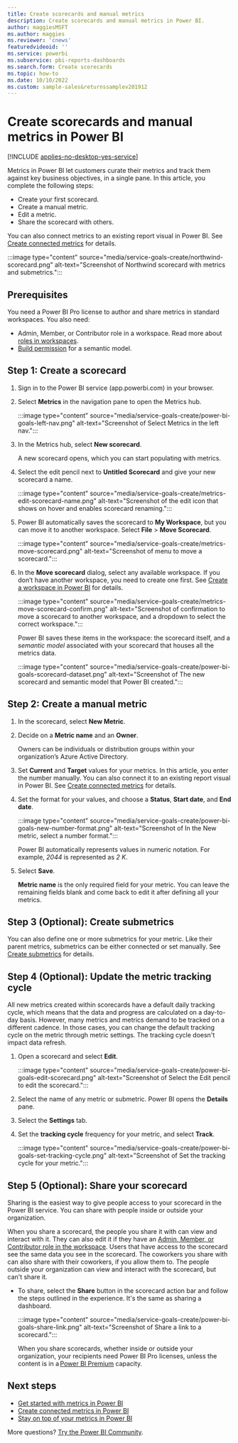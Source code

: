 ```yaml
---
title: Create scorecards and manual metrics
description: Create scorecards and manual metrics in Power BI.
author: maggiesMSFT
ms.author: maggies
ms.reviewer: 'cnews'
featuredvideoid: ''
ms.service: powerbi
ms.subservice: pbi-reports-dashboards
ms.search.form: Create scorecards
ms.topic: how-to
ms.date: 10/10/2022
ms.custom: sample-sales&returnssamplev201912
---
```

# Create scorecards and manual metrics in Power BI

[!INCLUDE [applies-no-desktop-yes-service](../includes/applies-no-desktop-yes-service.md)]

Metrics in Power BI let customers curate their metrics and track them against key business objectives, in a single pane. In this article, you complete the following steps: 

- Create your first scorecard.
- Create a manual metric.
- Edit a metric.
- Share the scorecard with others.

You can also connect metrics to an existing report visual in Power BI. See [Create connected metrics](service-goals-create-connected.md) for details. 

:::image type="content" source="media/service-goals-create/northwind-scorecard.png" alt-text="Screenshot of Northwind scorecard with metrics and submetrics.":::

## Prerequisites

You need a Power BI Pro license to author and share metrics in standard workspaces. You also need:

- Admin, Member, or Contributor role in a workspace. Read more about [roles in workspaces](../collaborate-share/service-roles-new-workspaces.md).
- [Build permission](../connect-data/service-datasets-build-permissions.md) for a semantic model.

## Step 1: Create a scorecard 

1. Sign in to the Power BI service (app.powerbi.com) in your browser.
1. Select **Metrics** in the navigation pane to open the Metrics hub.

    :::image type="content" source="media/service-goals-create/power-bi-goals-left-nav.png" alt-text="Screenshot of Select Metrics in the left nav.":::

1. In the Metrics hub, select **New scorecard**.

    A new scorecard opens, which you can start populating with metrics.

1. Select the edit pencil next to **Untitled Scorecard** and give your new scorecard a name. 

    :::image type="content" source="media/service-goals-create/metrics-edit-scorecard-name.png" alt-text="Screenshot of the edit icon that shows on hover and enables scorecard renaming.":::

1. Power BI automatically saves the scorecard to **My Workspace**, but you can move it to another workspace. Select **File** > **Move Scorecard**.

    :::image type="content" source="media/service-goals-create/metrics-move-scorecard.png" alt-text="Screenshot of menu to move a scorecard.":::

1. In the **Move scorecard** dialog, select any available workspace.  If you don’t have another workspace, you need to create one first. See [Create a workspace in Power BI](../collaborate-share/service-create-the-new-workspaces.md) for details.

    :::image type="content" source="media/service-goals-create/metrics-move-scorecard-confirm.png" alt-text="Screenshot of confirmation to move a scorecard to another workspace, and a dropdown to select the correct workspace.":::

    Power BI saves these items in the workspace: the scorecard itself, and a *semantic model* associated with your scorecard that houses all the metrics data. 

    :::image type="content" source="media/service-goals-create/power-bi-goals-scorecard-dataset.png" alt-text="Screenshot of The new scorecard and semantic model that Power BI created.":::

## Step 2: Create a manual metric

1. In the scorecard, select **New Metric**. 
2. Decide on a **Metric name** and an **Owner**. 

    Owners can be individuals or distribution groups within your organization’s Azure Active Directory.  

1. Set **Current** and **Target** values for your metrics. In this article, you enter the number manually. You can also connect it to an existing report visual in Power BI. See [Create connected metrics](service-goals-create-connected.md) for details. 
1. Set the format for your values, and choose a **Status**, **Start date**, and **End date**. 

    :::image type="content" source="media/service-goals-create/power-bi-goals-new-number-format.png" alt-text="Screenshot of In the New metric, select a number format.":::

    Power BI automatically represents values in numeric notation. For example, *2044* is represented as *2 K*. 

1. Select **Save**. 

    **Metric name** is the only required field for your metric. You can leave the remaining fields blank and come back to edit it after defining all your metrics.

## Step 3 (Optional): Create submetrics 

You can also define one or more submetrics for your metric. Like their parent metrics, submetrics can be either connected or set manually. See [Create submetrics](service-metrics-submetrics.md) for details.

## Step 4 (Optional): Update the metric tracking cycle 

All new metrics created within scorecards have a default daily tracking cycle, which means that the data and progress are calculated on a day-to-day basis. However, many metrics and metrics demand to be tracked on a different cadence. In those cases, you can change the default tracking cycle on the metric through metric settings. The tracking cycle doesn't impact data refresh.

1. Open a scorecard and select **Edit**.

   :::image type="content" source="media/service-goals-create/power-bi-goals-edit-scorecard.png" alt-text="Screenshot of Select the Edit pencil to edit the scorecard.":::

1. Select the name of any metric or submetric. Power BI opens the **Details** pane.  
1. Select the **Settings** tab. 
1. Set the **tracking cycle** frequency for your metric, and select **Track**. 

    :::image type="content" source="media/service-goals-create/power-bi-goals-set-tracking-cycle.png" alt-text="Screenshot of Set the tracking cycle for your metric.":::
 
## Step 5 (Optional): Share your scorecard 

Sharing is the easiest way to give people access to your scorecard in the Power BI service. You can share with people inside or outside your organization.  

When you share a scorecard, the people you share it with can view and interact with it. They can also edit it if they have an [Admin, Member, or Contributor role in the workspace](../collaborate-share/service-roles-new-workspaces.md). Users that have access to the scorecard see the same data you see in the scorecard. The coworkers you share with can also share with their coworkers, if you allow them to. The people outside your organization can view and interact with the scorecard, but can't share it.

- To share, select the **Share** button in the scorecard action bar and follow the steps outlined in the experience. It's the same as sharing a dashboard.

    :::image type="content" source="media/service-goals-create/power-bi-goals-share-link.png" alt-text="Screenshot of Share a link to a scorecard.":::

    When you share scorecards, whether inside or outside your organization, your recipients need Power BI Pro licenses, unless the content is in a [Power BI Premium](../enterprise/service-premium-what-is.md) capacity.

## Next steps

- [Get started with metrics in Power BI](service-goals-introduction.md)
- [Create connected metrics in Power BI](service-goals-create-connected.md)
- [Stay on top of your metrics in Power BI](service-goals-check-in.md)

More questions? [Try the Power BI Community](https://community.powerbi.com/).
